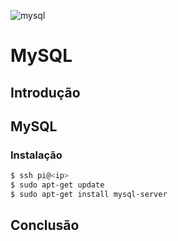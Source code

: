![mysql](https://arquivo.devmedia.com.br/artigos/Ricardo_Teixeira/Introducao_MySQL/Introducao_MySQL1.jpg)

# MySQL
## Introdução
## MySQL 
### Instalação
```bash
$ ssh pi@<ip>
$ sudo apt-get update
$ sudo apt-get install mysql-server
```
## Conclusão
